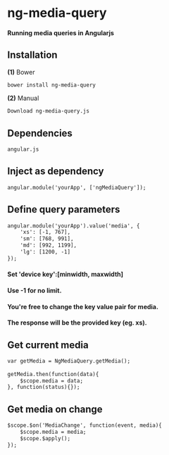# ng-media-query

#### Running media queries in Angularjs

## Installation

**(1)** Bower

>
```html
bower install ng-media-query
```

**(2)** Manual

>
```html
Download ng-media-query.js
```

## Dependencies

>
```html
angular.js
```

## Inject as dependency

>
```html
angular.module('yourApp', ['ngMediaQuery']);
```

## Define query parameters

>
```html
angular.module('yourApp').value('media', {
    'xs': [-1, 767],
    'sm': [768, 991],
    'md': [992, 1199],
    'lg': [1200, -1]
});
```

#### Set 'device key':[minwidth, maxwidth]
#### Use -1 for no limit.
#### You're free to change the key value pair for media.
#### The response will be the provided key (eg. xs).

## Get current media

>
```html
var getMedia = NgMediaQuery.getMedia();
        
getMedia.then(function(data){
    $scope.media = data;
}, function(status){});
```

## Get media on change

>
```html
$scope.$on('MediaChange', function(event, media){
    $scope.media = media;
    $scope.$apply();
});
```